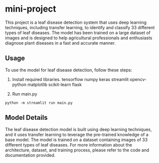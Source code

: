 # mini-project

This project is a leaf disease detection system that uses deep learning techniques, including transfer learning, to identify and classify 33 different types of leaf diseases. The model has been trained on a large dataset of images and is designed to help agricultural professionals and enthusiasts diagnose plant diseases in a fast and accurate manner.


## Usage

To use the model for leaf disease detection, follow these steps:

1. Install required libraries.
    tensorflow
    numpy
    keras
    streamlit
    opencv-python
   matplotlib
   scikit-learn
   flask


3. Run main.py

```
python -m streamlit run main.py
```

## Model Details
The leaf disease detection model is built using deep learning techniques, and it uses transfer learning to leverage the pre-trained knowledge of a base model. The model is trained on a dataset containing images of 33 different types of leaf diseases. For more information about the architecture, dataset, and training process, please refer to the code and documentation provided.
